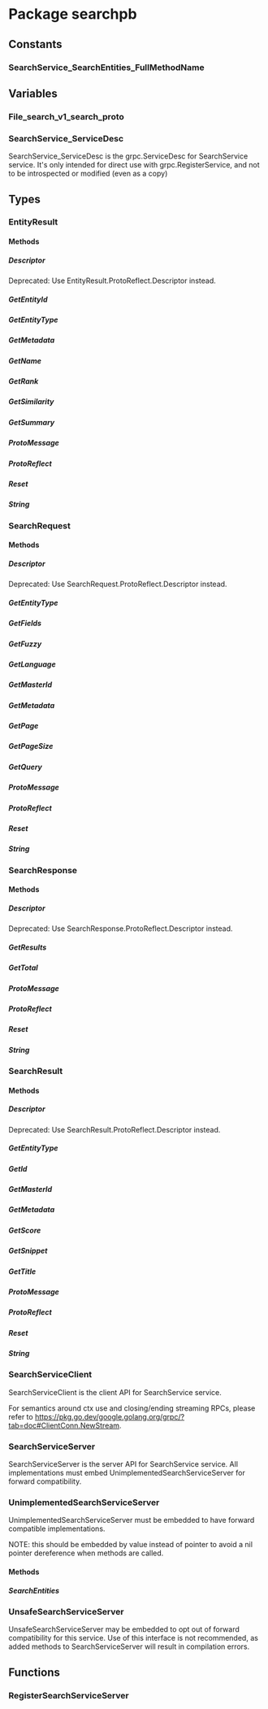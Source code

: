 # Package searchpb

## Constants

### SearchService_SearchEntities_FullMethodName

## Variables

### File_search_v1_search_proto

### SearchService_ServiceDesc

SearchService_ServiceDesc is the grpc.ServiceDesc for SearchService service. It's only intended for
direct use with grpc.RegisterService, and not to be introspected or modified (even as a copy)

## Types

### EntityResult

#### Methods

##### Descriptor

Deprecated: Use EntityResult.ProtoReflect.Descriptor instead.

##### GetEntityId

##### GetEntityType

##### GetMetadata

##### GetName

##### GetRank

##### GetSimilarity

##### GetSummary

##### ProtoMessage

##### ProtoReflect

##### Reset

##### String

### SearchRequest

#### Methods

##### Descriptor

Deprecated: Use SearchRequest.ProtoReflect.Descriptor instead.

##### GetEntityType

##### GetFields

##### GetFuzzy

##### GetLanguage

##### GetMasterId

##### GetMetadata

##### GetPage

##### GetPageSize

##### GetQuery

##### ProtoMessage

##### ProtoReflect

##### Reset

##### String

### SearchResponse

#### Methods

##### Descriptor

Deprecated: Use SearchResponse.ProtoReflect.Descriptor instead.

##### GetResults

##### GetTotal

##### ProtoMessage

##### ProtoReflect

##### Reset

##### String

### SearchResult

#### Methods

##### Descriptor

Deprecated: Use SearchResult.ProtoReflect.Descriptor instead.

##### GetEntityType

##### GetId

##### GetMasterId

##### GetMetadata

##### GetScore

##### GetSnippet

##### GetTitle

##### ProtoMessage

##### ProtoReflect

##### Reset

##### String

### SearchServiceClient

SearchServiceClient is the client API for SearchService service.

For semantics around ctx use and closing/ending streaming RPCs, please refer to
https://pkg.go.dev/google.golang.org/grpc/?tab=doc#ClientConn.NewStream.

### SearchServiceServer

SearchServiceServer is the server API for SearchService service. All implementations must embed
UnimplementedSearchServiceServer for forward compatibility.

### UnimplementedSearchServiceServer

UnimplementedSearchServiceServer must be embedded to have forward compatible implementations.

NOTE: this should be embedded by value instead of pointer to avoid a nil pointer dereference when
methods are called.

#### Methods

##### SearchEntities

### UnsafeSearchServiceServer

UnsafeSearchServiceServer may be embedded to opt out of forward compatibility for this service. Use
of this interface is not recommended, as added methods to SearchServiceServer will result in
compilation errors.

## Functions

### RegisterSearchServiceServer
